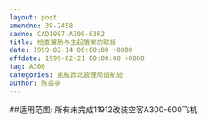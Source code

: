 ```yaml
---
layout: post
amendno: 39-2458
cadno: CAD1997-A300-03R2
title: 检查翼肋与主起落架的联接
date: 1999-02-14 00:00:00 +0800
effdate: 1999-02-21 00:00:00 +0800
tag: A300
categories: 民航西北管理局适航处
author: 陈岳亭
---
```


##适用范围:
所有未完成11912改装空客A300-600飞机

